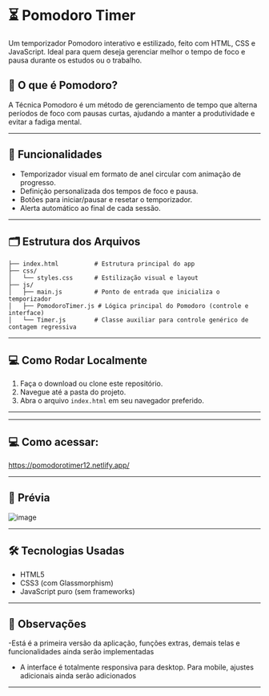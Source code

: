 


# ⏳ Pomodoro Timer

Um temporizador Pomodoro interativo e estilizado, feito com HTML, CSS e JavaScript. Ideal para quem deseja gerenciar melhor o tempo de foco e pausa durante os estudos ou o trabalho.

## 🧠 O que é Pomodoro?

A Técnica Pomodoro é um método de gerenciamento de tempo que alterna períodos de foco com pausas curtas, ajudando a manter a produtividade e evitar a fadiga mental.

---

## 🚀 Funcionalidades

- Temporizador visual em formato de anel circular com animação de progresso.
- Definição personalizada dos tempos de foco e pausa.
- Botões para iniciar/pausar e resetar o temporizador.
- Alerta automático ao final de cada sessão.

---

## 🗂 Estrutura dos Arquivos

```
├── index.html          # Estrutura principal do app
├── css/
│   └── styles.css      # Estilização visual e layout
├── js/
│   ├── main.js         # Ponto de entrada que inicializa o temporizador
│   ├── PomodoroTimer.js # Lógica principal do Pomodoro (controle e interface)
│   └── Timer.js        # Classe auxiliar para controle genérico de contagem regressiva
```

---

## 💻 Como Rodar Localmente

1. Faça o download ou clone este repositório.
2. Navegue até a pasta do projeto.
3. Abra o arquivo `index.html` em seu navegador preferido.

---

---

## 💻 Como acessar:

https://pomodorotimer12.netlify.app/

---

## 📸 Prévia

![image](https://github.com/user-attachments/assets/2612f3f2-5d8c-4689-adc1-914f92056877)


---

## 🛠 Tecnologias Usadas

- HTML5
- CSS3 (com Glassmorphism)
- JavaScript puro (sem frameworks)

---

## 📌 Observações

-Está é a primeira versão da aplicação, funções extras, demais telas e funcionalidades ainda serão implementadas
- A interface é totalmente responsiva para desktop. Para mobile, ajustes adicionais ainda serão adicionados

---
